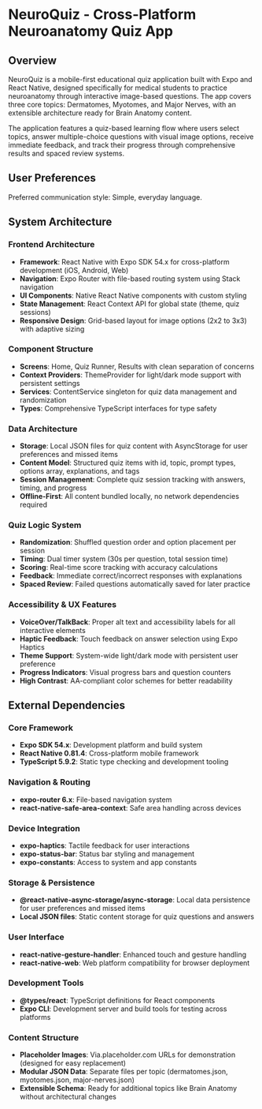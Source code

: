 # NeuroQuiz - Cross-Platform Neuroanatomy Quiz App

## Overview

NeuroQuiz is a mobile-first educational quiz application built with Expo and React Native, designed specifically for medical students to practice neuroanatomy through interactive image-based questions. The app covers three core topics: Dermatomes, Myotomes, and Major Nerves, with an extensible architecture ready for Brain Anatomy content.

The application features a quiz-based learning flow where users select topics, answer multiple-choice questions with visual image options, receive immediate feedback, and track their progress through comprehensive results and spaced review systems.

## User Preferences

Preferred communication style: Simple, everyday language.

## System Architecture

### Frontend Architecture
- **Framework**: React Native with Expo SDK 54.x for cross-platform development (iOS, Android, Web)
- **Navigation**: Expo Router with file-based routing system using Stack navigation
- **UI Components**: Native React Native components with custom styling
- **State Management**: React Context API for global state (theme, quiz sessions)
- **Responsive Design**: Grid-based layout for image options (2x2 to 3x3) with adaptive sizing

### Component Structure
- **Screens**: Home, Quiz Runner, Results with clean separation of concerns
- **Context Providers**: ThemeProvider for light/dark mode support with persistent settings
- **Services**: ContentService singleton for quiz data management and randomization
- **Types**: Comprehensive TypeScript interfaces for type safety

### Data Architecture
- **Storage**: Local JSON files for quiz content with AsyncStorage for user preferences and missed items
- **Content Model**: Structured quiz items with id, topic, prompt types, options array, explanations, and tags
- **Session Management**: Complete quiz session tracking with answers, timing, and progress
- **Offline-First**: All content bundled locally, no network dependencies required

### Quiz Logic System
- **Randomization**: Shuffled question order and option placement per session
- **Timing**: Dual timer system (30s per question, total session time)
- **Scoring**: Real-time score tracking with accuracy calculations
- **Feedback**: Immediate correct/incorrect responses with explanations
- **Spaced Review**: Failed questions automatically saved for later practice

### Accessibility & UX Features
- **VoiceOver/TalkBack**: Proper alt text and accessibility labels for all interactive elements
- **Haptic Feedback**: Touch feedback on answer selection using Expo Haptics
- **Theme Support**: System-wide light/dark mode with persistent user preference
- **Progress Indicators**: Visual progress bars and question counters
- **High Contrast**: AA-compliant color schemes for better readability

## External Dependencies

### Core Framework
- **Expo SDK 54.x**: Development platform and build system
- **React Native 0.81.4**: Cross-platform mobile framework
- **TypeScript 5.9.2**: Static type checking and development tooling

### Navigation & Routing
- **expo-router 6.x**: File-based navigation system
- **react-native-safe-area-context**: Safe area handling across devices

### Device Integration
- **expo-haptics**: Tactile feedback for user interactions
- **expo-status-bar**: Status bar styling and management
- **expo-constants**: Access to system and app constants

### Storage & Persistence
- **@react-native-async-storage/async-storage**: Local data persistence for user preferences and missed items
- **Local JSON files**: Static content storage for quiz questions and answers

### User Interface
- **react-native-gesture-handler**: Enhanced touch and gesture handling
- **react-native-web**: Web platform compatibility for browser deployment

### Development Tools
- **@types/react**: TypeScript definitions for React components
- **Expo CLI**: Development server and build tools for testing across platforms

### Content Structure
- **Placeholder Images**: Via.placeholder.com URLs for demonstration (designed for easy replacement)
- **Modular JSON Data**: Separate files per topic (dermatomes.json, myotomes.json, major-nerves.json)
- **Extensible Schema**: Ready for additional topics like Brain Anatomy without architectural changes